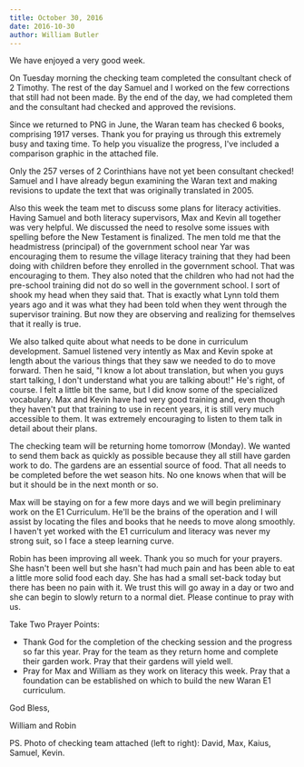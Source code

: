 ```yaml
---
title: October 30, 2016
date: 2016-10-30
author: William Butler
---
```


We have enjoyed a very good week.

On Tuesday morning the checking team completed the consultant check of 2 Timothy. The rest of the day Samuel and I
worked on the few corrections that still had not been made. By the end of the day, we had completed them and the
consultant had checked and approved the revisions.

Since we returned to PNG in June, the Waran team has checked 6 books, comprising 1917 verses. Thank you for praying us
through this extremely busy and taxing time. To help you visualize the progress, I've included a comparison graphic in
the attached file.

Only the 257 verses of 2 Corinthians have not yet been consultant checked! Samuel and I have already begun examining the
Waran text and making revisions to update the text that was originally translated in 2005.

Also this week the team met to discuss some plans for literacy activities. Having Samuel and both literacy supervisors,
Max and Kevin all together was very helpful. We discussed the need to resolve some issues with spelling before the New
Testament is finalized. The men told me that the headmistress (principal) of the government school near Yar was
encouraging them to resume the village literacy training that they had been doing with children before they enrolled in
the government school. That was encouraging to them. They also noted that the children who had not had the pre-school
training did not do so well in the government school. I sort of shook my head when they said that. That is exactly what
Lynn told them years ago and it was what they had been told when they went through the supervisor training. But now they
are observing and realizing for themselves that it really is true.

We also talked quite about what needs to be done in curriculum development. Samuel listened very intently as Max and
Kevin spoke at length about the various things that they saw we needed to do to move forward. Then he said, "I know a
lot about translation, but when you guys start talking, I don't understand what you are talking about!" He's right, of
course. I felt a little bit the same, but I did know some of the specialized vocabulary. Max and Kevin have had very
good training and, even though they haven't put that training to use in recent years, it is still very much accessible
to them. It was extremely encouraging to listen to them talk in detail about their plans.

The checking team will be returning home tomorrow (Monday). We wanted to send them back as quickly as possible because
they all still have garden work to do. The gardens are an essential source of food. That all needs to be completed
before the wet season hits. No one knows when that will be but it should be in the next month or so.

Max will be staying on for a few more days and we will begin preliminary work on the E1 Curriculum. He'll be the brains
of the operation and I will assist by locating the files and books that he needs to move along smoothly. I haven't yet
worked with the E1 curriculum and literacy was never my strong suit, so I face a steep learning curve.

Robin has been improving all week. Thank you so much for your prayers. She hasn't been well but she hasn't had much pain
and has been able to eat a little more solid food each day. She has had a small set-back today but there has been no
pain with it. We trust this will go away in a day or two and she can begin to slowly return to a normal diet. Please
continue to pray with us.

Take Two Prayer Points:

-   Thank God for the completion of the checking session and the progress so far this year. Pray for the team as they
    return home and complete their garden work. Pray that their gardens will yield well.
-   Pray for Max and William as they work on literacy this week. Pray that a foundation can be established on which to
    build the new Waran E1 curriculum.

God Bless,

William and Robin

PS. Photo of checking team attached (left to right): David, Max, Kaius, Samuel, Kevin.
